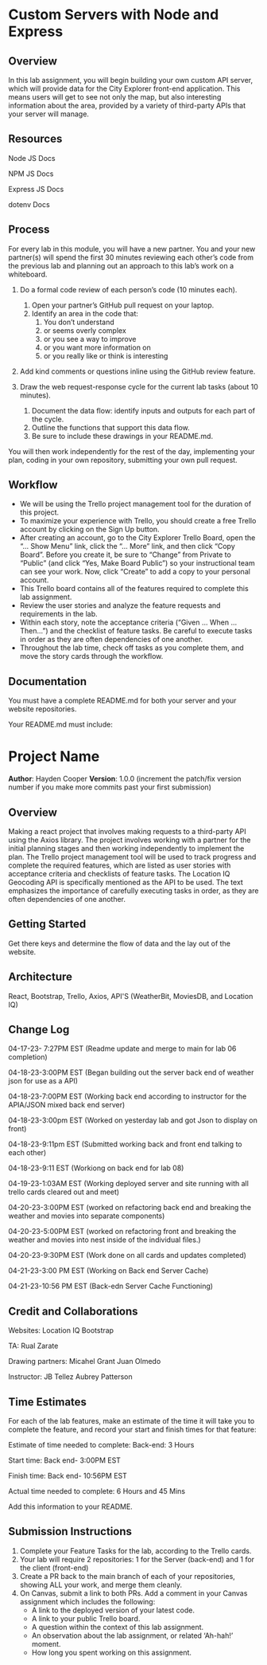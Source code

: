 # Custom Servers with Node and Express

## Overview

In this lab assignment, you will begin building your own custom API server, which will provide data for the City Explorer front-end application. This means users will get to see not only the map, but also interesting information about the area, provided by a variety of third-party APIs that your server will manage.

## Resources

Node JS Docs

NPM JS Docs

Express JS Docs

dotenv Docs

## Process

For every lab in this module, you will have a new partner. You and your new partner(s) will spend the first 30 minutes reviewing each other’s code from the previous lab and planning out an approach to this lab’s work on a whiteboard.

1. Do a formal code review of each person’s code (10 minutes each).
    1. Open your partner’s GitHub pull request on your laptop.
    2. Identify an area in the code that:
        1. You don’t understand
        2. or seems overly complex
        3. or you see a way to improve
        4. or you want more information on
        5. or you really like or think is interesting
3. Add kind comments or questions inline using the GitHub review feature.

2. Draw the web request-response cycle for the current lab tasks (about 10 minutes).
    1. Document the data flow: identify inputs and outputs for each part of the cycle.
    2. Outline the functions that support this data flow.
    3. Be sure to include these drawings in your README.md.

You will then work independently for the rest of the day, implementing your plan, coding in your own repository, submitting your own pull request.

## Workflow

- We will be using the Trello project management tool for the duration of this project.
- To maximize your experience with Trello, you should create a free Trello account by clicking on the Sign Up button.
- After creating an account, go to the City Explorer Trello Board, open the “… Show Menu” link, click the “… More” link, and then click “Copy Board”. Before you create it, be sure to “Change” from Private to “Public” (and click “Yes, Make Board Public”) so your instructional team can see your work. Now, click “Create” to add a copy to your personal account.
- This Trello board contains all of the features required to complete this lab assignment.
- Review the user stories and analyze the feature requests and requirements in the lab.
- Within each story, note the acceptance criteria (“Given … When … Then…”) and the checklist of feature tasks. Be careful to execute tasks in order as they are often dependencies of one another.
- Throughout the lab time, check off tasks as you complete them, and move the story cards through the workflow.

## Documentation

You must have a complete README.md for both your server and your website repositories.

Your README.md must include:

# Project Name

**Author**: Hayden Cooper
**Version**: 1.0.0 (increment the patch/fix version number if you make more commits past your first submission)

## Overview
Making a react project that involves making requests to a third-party API using the Axios library. The project involves working with a partner for the initial planning stages and then working independently to implement the plan. The Trello project management tool will be used to track progress and complete the required features, which are listed as user stories with acceptance criteria and checklists of feature tasks. The Location IQ Geocoding API is specifically mentioned as the API to be used. The text emphasizes the importance of carefully executing tasks in order, as they are often dependencies of one another.
## Getting Started
Get there keys and determine the flow of data and the lay out of the website.

## Architecture
React, Bootstrap, Trello, Axios, API'S (WeatherBit, MoviesDB, and Location IQ)

## Change Log
04-17-23- 7:27PM EST (Readme update and merge to main for lab 06 completion)

04-18-23-3:00PM EST (Began building out the server back end of weather json for use as a API)

04-18-23-7:00PM EST (Working back end according to instructor for the APIA/JSON mixed back end server)

04-18-23-3:00pm EST (Worked on yesterday lab and got Json to display on front)

04-18-23-9:11pm EST (Submitted working back and front end talking to each other)

04-18-23-9:11 EST (Workiong on back end for lab 08)

04-19-23-1:03AM EST (Working deployed server and site running with all trello cards cleared out and meet)

04-20-23-3:00PM EST (worked on refactoring back end and breaking the weather and movies into separate components)

04-20-23-5:00PM EST (worked on refactoring front and breaking the weather and movies into nest inside of the individual files.)

04-20-23-9:30PM EST (Work done on all cards and updates completed)

04-21-23-3:00 PM EST (Working on Back end Server Cache)

04-21-23-10:56 PM EST (Back-edn Server Cache Functioning)

## Credit and Collaborations
Websites: Location IQ Bootstrap

TA: Rual Zarate

Drawing partners: Micahel Grant Juan Olmedo

Instructor: JB Tellez Aubrey Patterson

## Time Estimates

For each of the lab features, make an estimate of the time it will take you to complete the feature, and record your start and finish times for that feature:

Estimate of time needed to complete: Back-end: 3 Hours

Start time: Back end- 3:00PM EST

Finish time: Back end- 10:56PM EST

Actual time needed to complete: 6 Hours and 45 Mins

Add this information to your README.

## Submission Instructions

1. Complete your Feature Tasks for the lab, according to the Trello cards.
2. Your lab will require 2 repositories: 1 for the Server (back-end) and 1 for the client (front-end)
3. Create a PR back to the main branch of each of your repositories, showing ALL your work, and merge them cleanly.
4. On Canvas, submit a link to both PRs. Add a comment in your Canvas assignment which includes the following:
    - A link to the deployed version of your latest code.
    - A link to your public Trello board.
    - A question within the context of this lab assignment.
    - An observation about the lab assignment, or related ‘Ah-hah!’ moment.
    - How long you spent working on this assignment.